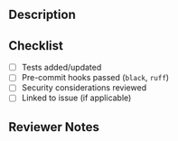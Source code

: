 ## Description
<!-- What does this PR do? -->

## Checklist
- [ ] Tests added/updated
- [ ] Pre-commit hooks passed (`black`, `ruff`)
- [ ] Security considerations reviewed
- [ ] Linked to issue (if applicable)

## Reviewer Notes
<!-- Anything specific reviewers should focus on -->

